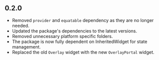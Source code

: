 ## 0.2.0

* Removed `provider` and `equatable` dependency as they are no longer needed.
* Updated the package's dependencies to the latest versions.
* Removed unnecessary platform specific folders.
* The package is now fully dependent on InheritedWidget for state management.
* Replaced the old `Overlay` widget with the new `OverlayPortal` widget.
